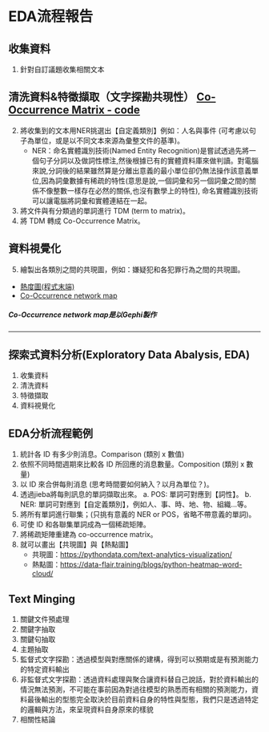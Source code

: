 # EDA流程報告
## 收集資料
1. 針對自訂議題收集相關文本
## 清洗資料&特徵擷取（文字探勘共現性） [Co-Occurrence Matrix - code](https://github.com/tzuhuailin/2019_Fintech_Text_Mining_and_Machine_Learning/blob/master/HW2/Co-Occurrence%20Matrix.ipynb)
2. 將收集到的文本用NER挑選出【自定義類別】例如：人名與事件 (可考慮以句子為單位，或是以不同文本來源為彙整文件的基準)。
   + NER：命名實體識別技術(Named Entity Recognition)是嘗試透過先將一個句子分詞以及做詞性標注,然後根據已有的實體資料庫來做判讀。對電腦來說,分詞後的結果雖然算是分離出意義的最小單位卻仍無法操作該意義單位,因為詞彙數據有稀疏的特性(意思是說,一個詞彙和另一個詞彙之間的關係不像整數一樣存在必然的關係,也沒有數學上的特性), 命名實體識別技術可以讓電腦將詞彙和實體連結在一起。
3. 將文件與有分類過的單詞進行 TDM (term to matrix)。
4. 將 TDM 轉成 Co-Occurrence Matrix。
## 資料視覺化
5. 繪製出各類別之間的共現圖，例如：嫌疑犯和各犯罪行為之間的共現圖。
* [熱度圖(程式末端)](https://github.com/tzuhuailin/2019_Fintech_Text_Mining_and_Machine_Learning/blob/master/HW2/Co-Occurrence%20Matrix.ipynb)
* [Co-Occurrence network map](https://github.com/tzuhuailin/2019_Fintech_Text_Mining_and_Machine_Learning/blob/master/HW2/co-occurrence%20network%20map.png)
##### Co-Occurrence network map是以Gephi製作
----

## 探索式資料分析(Exploratory Data Abalysis, EDA)
1. 收集資料
2. 清洗資料
3. 特徵擷取
4. 資料視覺化

## EDA分析流程範例
1. 統計各 ID 有多少則消息。Comparison (類別 x 數值)
2. 依照不同時間週期來比較各 ID 所回應的消息數量。Composition (類別 x 數量)
3. 以 ID 來合併每則消息 (思考時間要如何納入？以月為單位？)。
4. 透過jieba將每則訊息的單詞擷取出來。
a. POS: 單詞可對應到【詞性】。
b. NER: 單詞可對應到【自定義類別】，例如人、事、時、地、物、組織...等。
5. 將所有單詞進行聯集；(只挑有意義的 NER or POS，省略不帶意義的單詞)。
6. 可使 ID 和各聯集單詞成為一個稀疏矩陣。
7. 將稀疏矩陣重建為 co-occurrence matrix。
8. 就可以畫出【共現圖】與【熱點圖】
   + 共現圖：https://pythondata.com/text-analytics-visualization/
   + 熱點圖：https://data-flair.training/blogs/python-heatmap-word-cloud/

## Text Minging
1. 關鍵文件預處理
2. 關鍵字抽取
3. 關鍵句抽取
4. 主題抽取
5. 監督式文字探勘：透過模型與對應關係的建構，得到可以預期或是有預測能力的特定資料輸出
6. 非監督式文字探勘：透過資料處理與聚合讓資料替自己說話，對於資料輸出的情況無法預測，不可能在事前因為對過往模型的熟悉而有相關的預測能力，資料最後輸出的型態完全取決於目前資料自身的特性與型態，我們只是透過特定的邏輯與方法，來呈現資料自身原來的樣貌
7. 相關性結論
